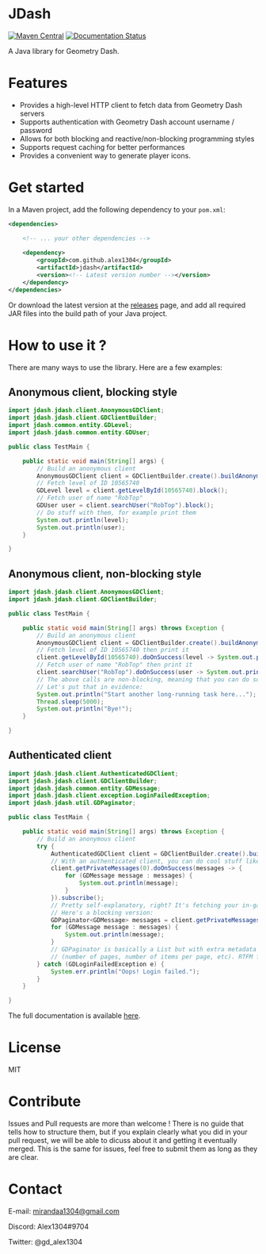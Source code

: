 # JDash

[![Maven Central](https://img.shields.io/maven-central/v/com.github.alex1304/jdash.svg?label=Maven%20Central)](https://search.maven.org/search?q=g:%22com.github.alex1304%22%20AND%20a:%22jdash%22) [![Documentation Status](https://readthedocs.org/projects/jdash/badge/?version=latest)](https://jdash.readthedocs.io/en/latest/?badge=latest)

A Java library for Geometry Dash.

# Features

- Provides a high-level HTTP client to fetch data from Geometry Dash servers
- Supports authentication with Geometry Dash account username / password
- Allows for both blocking and reactive/non-blocking programming styles
- Supports request caching for better performances
- Provides a convenient way to generate player icons.

# Get started

In a Maven project, add the following dependency to your `pom.xml`:

```xml
<dependencies>

	<!-- ... your other dependencies -->
	
	<dependency>
		<groupId>com.github.alex1304</groupId>
		<artifactId>jdash</artifactId>
		<version><!-- Latest version number --></version>
	</dependency>
</dependencies>
```

Or download the latest version at the [releases](https://github.com/Alex1304/jdash/releases) page, and add all required
JAR files into the build path of your Java project.

# How to use it ?

There are many ways to use the library. Here are a few examples:

## Anonymous client, blocking style

```Java
import jdash.jdash.client.AnonymousGDClient;
import jdash.jdash.client.GDClientBuilder;
import jdash.common.entity.GDLevel;
import jdash.jdash.common.entity.GDUser;

public class TestMain {

    public static void main(String[] args) {
        // Build an anonymous client
        AnonymousGDClient client = GDClientBuilder.create().buildAnonymous();
        // Fetch level of ID 10565740
        GDLevel level = client.getLevelById(10565740).block();
        // Fetch user of name "RobTop"
        GDUser user = client.searchUser("RobTop").block();
        // Do stuff with them, for example print them
        System.out.println(level);
        System.out.println(user);
    }

}

```

## Anonymous client, non-blocking style

```Java
import jdash.jdash.client.AnonymousGDClient;
import jdash.jdash.client.GDClientBuilder;

public class TestMain {

    public static void main(String[] args) throws Exception {
        // Build an anonymous client
        AnonymousGDClient client = GDClientBuilder.create().buildAnonymous();
        // Fetch level of ID 10565740 then print it
        client.getLevelById(10565740).doOnSuccess(level -> System.out.println(level)).subscribe();
        // Fetch user of name "RobTop" then print it
        client.searchUser("RobTop").doOnSuccess(user -> System.out.println(user)).subscribe();
        // The above calls are non-blocking, meaning that you can do something else in parallel while the client is doing its job!
        // Let's put that in evidence:
        System.out.println("Start another long-running task here...");
        Thread.sleep(5000);
        System.out.println("Bye!");
    }

}

```

## Authenticated client

```Java
import jdash.jdash.client.AuthenticatedGDClient;
import jdash.jdash.client.GDClientBuilder;
import jdash.jdash.common.entity.GDMessage;
import jdash.jdash.client.exception.LoginFailedException;
import jdash.jdash.util.GDPaginator;

public class TestMain {

    public static void main(String[] args) throws Exception {
        // Build an anonymous client
        try {
            AuthenticatedGDClient client = GDClientBuilder.create().buildAuthenticated(new Credentials("MyUsername", "MyP@ssw0rd")).block();
            // With an authenticated client, you can do cool stuff like this:
            client.getPrivateMessages(0).doOnSuccess(messages -> {
                for (GDMessage message : messages) {
                    System.out.println(message);
                }
            }).subscribe();
            // Pretty self-explanatory, right? It's fetching your in-game private messages!
            // Here's a blocking version:
            GDPaginator<GDMessage> messages = client.getPrivateMessages(0).block();
            for (GDMessage message : messages) {
                System.out.println(message);
            }
            // GDPaginator is basically a List but with extra metadata info related to pagination
            // (number of pages, number of items per page, etc). RTFM for more details.
        } catch (GDLoginFailedException e) {
            System.err.println("Oops! Login failed.");
        }
    }

}

```

The full documentation is available [here](http://jdash.readthedocs.io/en/latest).

# License

MIT

# Contribute

Issues and Pull requests are more than welcome ! There is no guide that tells how to structure them, but if you explain
clearly what you did in your pull request, we will be able to dicuss about it and getting it eventually merged. This is
the same for issues, feel free to submit them as long as they are clear.

# Contact

E-mail: mirandaa1304@gmail.com

Discord: Alex1304#9704

Twitter: @gd_alex1304
